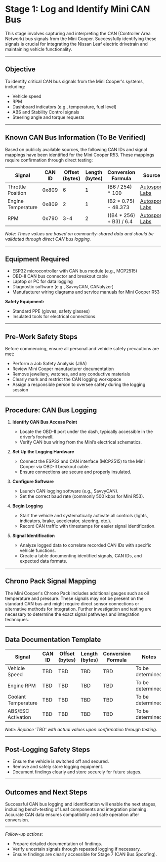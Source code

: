 # Stage 1: Log and Identify Mini CAN Bus

This stage involves capturing and interpreting the CAN (Controller Area Network) bus signals from the Mini Cooper. Successfully identifying these signals is crucial for integrating the Nissan Leaf electric drivetrain and maintaining vehicle functionality.

---

## Objective

To identify critical CAN bus signals from the Mini Cooper's systems, including:

- Vehicle speed
- RPM
- Dashboard indicators (e.g., temperature, fuel level)
- ABS and Stability Control signals
- Steering angle and torque requests

---

## Known CAN Bus Information (To Be Verified)

Based on publicly available sources, the following CAN IDs and signal mappings have been identified for the Mini Cooper R53. These mappings require confirmation through direct testing:

| Signal               | CAN ID | Offset (bytes) | Length (bytes) | Conversion Formula                   | Source |
|----------------------|--------|----------------|----------------|--------------------------------------|--------|
| Throttle Position    | 0x809  | 6              | 1              | (B6 / 254) * 100                     | [Autosport Labs](https://wiki.autosportlabs.com/CAN_Bus_database) |
| Engine Temperature   | 0x809  | 2              | 1              | (B2 * 0.75) - 48.373                 | [Autosport Labs](https://wiki.autosportlabs.com/CAN_Bus_database) |
| RPM                  | 0x790  | 3-4            | 2              | ((B4 * 256) + B3) / 6.4              | [Autosport Labs](https://wiki.autosportlabs.com/CAN_Bus_database) |

*Note: These values are based on community-shared data and should be validated through direct CAN bus logging.*

---

## Equipment Required

- ESP32 microcontroller with CAN bus module (e.g., MCP2515)
- OBD-II CAN bus connector and breakout cable
- Laptop or PC for data logging
- Diagnostic software (e.g., SavvyCAN, CANalyzer)
- Manufacturer wiring diagrams and service manuals for Mini Cooper R53

**Safety Equipment:**

- Standard PPE (gloves, safety glasses)
- Insulated tools for electrical connections

---

## Pre-Work Safety Steps

Before commencing, ensure all personal and vehicle safety precautions are met:

- Perform a Job Safety Analysis (JSA)
- Review Mini Cooper manufacturer documentation
- Remove jewellery, watches, and any conductive materials
- Clearly mark and restrict the CAN logging workspace
- Assign a responsible person to oversee safety during the logging session

---

## Procedure: CAN Bus Logging

1. **Identify CAN Bus Access Point**
   - Locate the OBD-II port under the dash, typically accessible in the driver’s footwell.
   - Verify CAN bus wiring from the Mini’s electrical schematics.

2. **Set Up the Logging Hardware**
   - Connect the ESP32 and CAN interface (MCP2515) to the Mini Cooper via OBD-II breakout cable.
   - Ensure connections are secure and properly insulated.

3. **Configure Software**
   - Launch CAN logging software (e.g., SavvyCAN).
   - Set the correct baud rate (commonly 500 kbps for Mini R53).

4. **Begin Logging**
   - Start the vehicle and systematically activate all controls (lights, indicators, brake, accelerator, steering, etc.).
   - Record CAN traffic with timestamps for easier signal identification.

5. **Signal Identification**
   - Analyze logged data to correlate recorded CAN IDs with specific vehicle functions.
   - Create a table documenting identified signals, CAN IDs, and expected data formats.

---

## Chrono Pack Signal Mapping

The Mini Cooper's Chrono Pack includes additional gauges such as oil temperature and pressure. These signals may not be present on the standard CAN bus and might require direct sensor connections or alternative methods for integration. Further investigation and testing are necessary to determine the exact signal pathways and integration techniques.

---

## Data Documentation Template

| Signal               | CAN ID | Offset (bytes) | Length (bytes) | Conversion Formula                   | Notes                 |
|----------------------|--------|----------------|----------------|--------------------------------------|-----------------------|
| Vehicle Speed        | TBD    | TBD            | TBD            | TBD                                  | To be determined      |
| Engine RPM           | TBD    | TBD            | TBD            | TBD                                  | To be determined      |
| Coolant Temperature  | TBD    | TBD            | TBD            | TBD                                  | To be determined      |
| ABS/ESC Activation   | TBD    | TBD            | TBD            | TBD                                  | To be determined      |

*Note: Replace 'TBD' with actual values upon confirmation through testing.*

---

## Post-Logging Safety Steps

- Ensure the vehicle is switched off and secured.
- Remove and safely store logging equipment.
- Document findings clearly and store securely for future stages.

---

## Outcomes and Next Steps

Successful CAN bus logging and identification will enable the next stages, including bench-testing of Leaf components and integration planning. Accurate CAN data ensures compatibility and safe operation after conversion.

---

*Follow-up actions:*

- Prepare detailed documentation of findings.
- Verify uncertain signals through repeated logging if necessary.
- Ensure findings are clearly accessible for Stage 7 (CAN Bus Spoofing).

